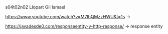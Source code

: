 s04t02n02 Llopart Gil Ismael

https://www.youtube.com/watch?v=M7lhQMzzHWU&t=1s -> 

https://javadesde0.com/responseentity-y-http-response/ -> response entity